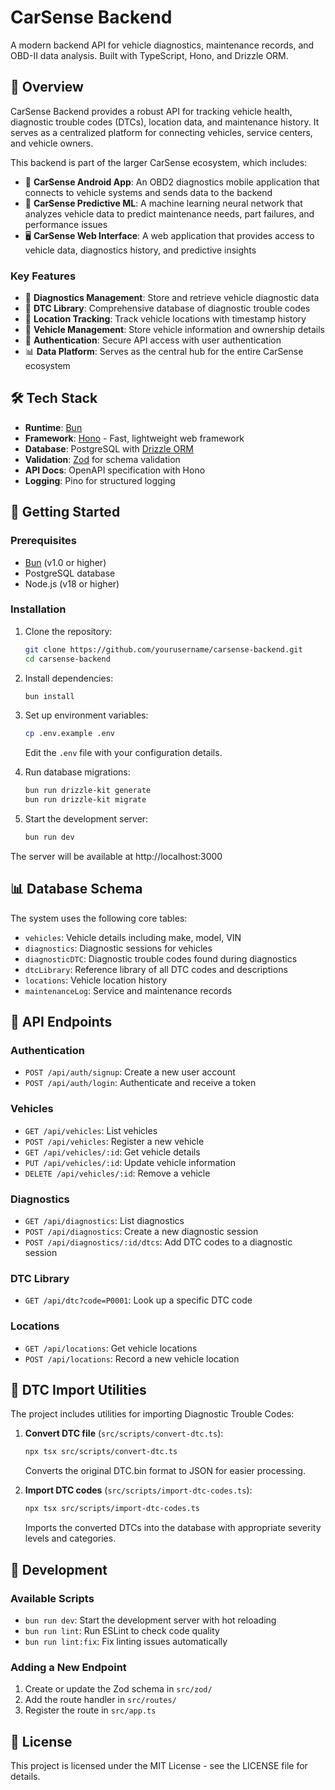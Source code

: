 # CarSense Backend

A modern backend API for vehicle diagnostics, maintenance records, and OBD-II data analysis. Built with TypeScript, Hono, and Drizzle ORM.

## 🚗 Overview

CarSense Backend provides a robust API for tracking vehicle health, diagnostic trouble codes (DTCs), location data, and maintenance history. It serves as a centralized platform for connecting vehicles, service centers, and vehicle owners.

This backend is part of the larger CarSense ecosystem, which includes:

- 📱 **CarSense Android App**: An OBD2 diagnostics mobile application that connects to vehicle systems and sends data to the backend
- 🧠 **CarSense Predictive ML**: A machine learning neural network that analyzes vehicle data to predict maintenance needs, part failures, and performance issues
- 🖥️ **CarSense Web Interface**: A web application that provides access to vehicle data, diagnostics history, and predictive insights

### Key Features

- 🔧 **Diagnostics Management**: Store and retrieve vehicle diagnostic data
- 🚨 **DTC Library**: Comprehensive database of diagnostic trouble codes
- 📍 **Location Tracking**: Track vehicle locations with timestamp history
- 🚗 **Vehicle Management**: Store vehicle information and ownership details
- 🔐 **Authentication**: Secure API access with user authentication
- 📊 **Data Platform**: Serves as the central hub for the entire CarSense ecosystem

## 🛠️ Tech Stack

- **Runtime**: [Bun](https://bun.sh/)
- **Framework**: [Hono](https://hono.dev/) - Fast, lightweight web framework
- **Database**: PostgreSQL with [Drizzle ORM](https://orm.drizzle.team/)
- **Validation**: [Zod](https://zod.dev/) for schema validation
- **API Docs**: OpenAPI specification with Hono
- **Logging**: Pino for structured logging

## 🚀 Getting Started

### Prerequisites

- [Bun](https://bun.sh/) (v1.0 or higher)
- PostgreSQL database
- Node.js (v18 or higher)

### Installation

1. Clone the repository:
   ```sh
   git clone https://github.com/yourusername/carsense-backend.git
   cd carsense-backend
   ```

2. Install dependencies:
   ```sh
   bun install
   ```

3. Set up environment variables:
   ```sh
   cp .env.example .env
   ```
   Edit the `.env` file with your configuration details.

4. Run database migrations:
   ```sh
   bun run drizzle-kit generate
   bun run drizzle-kit migrate
   ```

5. Start the development server:
   ```sh
   bun run dev
   ```

The server will be available at http://localhost:3000

## 📊 Database Schema

The system uses the following core tables:

- `vehicles`: Vehicle details including make, model, VIN
- `diagnostics`: Diagnostic sessions for vehicles
- `diagnosticDTC`: Diagnostic trouble codes found during diagnostics
- `dtcLibrary`: Reference library of all DTC codes and descriptions
- `locations`: Vehicle location history
- `maintenanceLog`: Service and maintenance records

## 🔌 API Endpoints

### Authentication
- `POST /api/auth/signup`: Create a new user account
- `POST /api/auth/login`: Authenticate and receive a token

### Vehicles
- `GET /api/vehicles`: List vehicles
- `POST /api/vehicles`: Register a new vehicle
- `GET /api/vehicles/:id`: Get vehicle details
- `PUT /api/vehicles/:id`: Update vehicle information
- `DELETE /api/vehicles/:id`: Remove a vehicle

### Diagnostics
- `GET /api/diagnostics`: List diagnostics
- `POST /api/diagnostics`: Create a new diagnostic session
- `POST /api/diagnostics/:id/dtcs`: Add DTC codes to a diagnostic session

### DTC Library
- `GET /api/dtc?code=P0001`: Look up a specific DTC code

### Locations
- `GET /api/locations`: Get vehicle locations
- `POST /api/locations`: Record a new vehicle location

## 💾 DTC Import Utilities

The project includes utilities for importing Diagnostic Trouble Codes:

1. **Convert DTC file** (`src/scripts/convert-dtc.ts`):
   ```sh
   npx tsx src/scripts/convert-dtc.ts
   ```
   Converts the original DTC.bin format to JSON for easier processing.

2. **Import DTC codes** (`src/scripts/import-dtc-codes.ts`):
   ```sh
   npx tsx src/scripts/import-dtc-codes.ts
   ```
   Imports the converted DTCs into the database with appropriate severity levels and categories.

## 🧪 Development

### Available Scripts

- `bun run dev`: Start the development server with hot reloading
- `bun run lint`: Run ESLint to check code quality
- `bun run lint:fix`: Fix linting issues automatically

### Adding a New Endpoint

1. Create or update the Zod schema in `src/zod/`
2. Add the route handler in `src/routes/`
3. Register the route in `src/app.ts`

## 📄 License

This project is licensed under the MIT License - see the LICENSE file for details.
